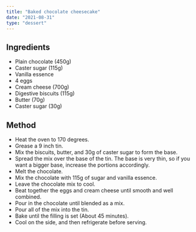 ```yaml
---
title: "Baked chocolate cheesecake"
date: "2021-08-31"
type: "dessert"
---
```


## Ingredients

- Plain chocolate (450g)
- Caster sugar (115g)
- Vanilla essence
- 4 eggs
- Cream cheese (700g)
- Digestive biscuits (115g)
- Butter (70g)
- Caster sugar (30g)

## Method

- Heat the oven to 170 degrees.
- Grease a 9 inch tin.
- Mix the biscuits, butter, and 30g of caster sugar to form the base.
- Spread the mix over the base of the tin. The base is very thin, so if you want a bigger base, increase the portions accordingly.
- Melt the chocolate.
- Mix the chocolate with 115g of sugar and vanilla essence.
- Leave the chocolate mix to cool.
- Beat together the eggs and cream cheese until smooth and well combined.
- Pour in the chocolate until blended as a mix.
- Pour all of the mix into the tin.
- Bake until the filling is set (About 45 minutes).
- Cool on the side, and then refrigerate before serving.
